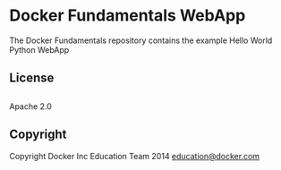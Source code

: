 Docker Fundamentals WebApp
==========================

The Docker Fundamentals repository contains the example Hello World Python WebApp

## License
##

Apache 2.0

## Copyright

Copyright Docker Inc Education Team 2014 <education@docker.com>
